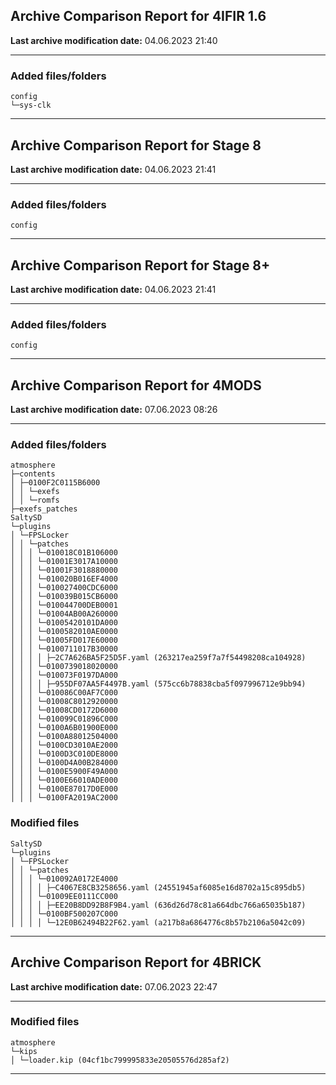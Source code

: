 <h2>Archive Comparison Report for <b>4IFIR 1.6</b></h2><b>Last archive modification date:</b> 04.06.2023 21:40<hr>

<h3>Added files/folders</h3>
<code>config
└─sys-clk
</code>
<hr>

<h2>Archive Comparison Report for <b>Stage 8</b></h2><b>Last archive modification date:</b> 04.06.2023 21:41<hr>

<h3>Added files/folders</h3>
<code>config
</code>
<hr>

<h2>Archive Comparison Report for <b>Stage 8+</b></h2><b>Last archive modification date:</b> 04.06.2023 21:41<hr>

<h3>Added files/folders</h3>
<code>config
</code>
<hr>

<h2>Archive Comparison Report for <b>4MODS</b></h2><b>Last archive modification date:</b> 07.06.2023 08:26<hr>

<h3>Added files/folders</h3>
<code>atmosphere
├─contents
│ ├─0100F2C0115B6000
│ │ └─exefs
│ │ └─romfs
├─exefs_patches
SaltySD
└─plugins
│ └─FPSLocker
│ │ └─patches
│ │ │ └─010018C01B106000
│ │ │ └─01001E3017A10000
│ │ │ └─01001F3018880000
│ │ │ └─010020B016EF4000
│ │ │ └─010027400CDC6000
│ │ │ └─010039B015CB6000
│ │ │ └─010044700DEB0001
│ │ │ └─01004AB00A260000
│ │ │ └─01005420101DA000
│ │ │ └─0100582010AE0000
│ │ │ └─01005FD017E60000
│ │ │ └─0100711017B30000
│ │ │ │ ├─2C7A626BA5F25D5F.yaml (263217ea259f7a7f54498208ca104928)
│ │ │ └─0100739018020000
│ │ │ └─010073F0197DA000
│ │ │ │ ├─955DF07AA5F4497B.yaml (575cc6b78838cba5f097996712e9bb94)
│ │ │ └─010086C00AF7C000
│ │ │ └─01008C8012920000
│ │ │ └─01008CD0172D6000
│ │ │ └─010099C01896C000
│ │ │ └─0100A6B01900E000
│ │ │ └─0100A88012504000
│ │ │ └─0100CD3010AE2000
│ │ │ └─0100D3C010DE8000
│ │ │ └─0100D4A00B284000
│ │ │ └─0100E5900F49A000
│ │ │ └─0100E66010ADE000
│ │ │ └─0100E87017D0E000
│ │ │ └─0100FA2019AC2000
</code>
<h3>Modified files</h3>
<code>SaltySD
└─plugins
│ └─FPSLocker
│ │ └─patches
│ │ │ └─010092A0172E4000
│ │ │ │ ├─C4067E8CB3258656.yaml (24551945af6085e16d8702a15c895db5)
│ │ │ └─01009EE0111CC000
│ │ │ │ ├─EE20B8DD92B8F9B4.yaml (636d26d78c81a664dbc766a65035b187)
│ │ │ └─0100BF500207C000
│ │ │ │ └─12E0B62494B22F62.yaml (a217b8a6864776c8b57b2106a5042c09)
</code>
<hr>

<h2>Archive Comparison Report for <b>4BRICK</b></h2><b>Last archive modification date:</b> 07.06.2023 22:47<hr>

<h3>Modified files</h3>
<code>atmosphere
└─kips
│ └─loader.kip (04cf1bc799995833e20505576d285af2)
</code>
<hr>

